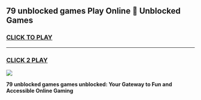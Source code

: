 
## 79 unblocked games Play Online 👋 Unblocked Games
<h3>
<a href="https://premium.freeplayer.one?title=79_unblocked_games&ref=19F">CLICK TO PLAY</a></h3>
<hr>

<h3>
<a href="https://premium.freeplayer.one?title=79_unblocked_games&ref=19F">CLICK 2 PLAY</a>
  
</h3>

<a href="https://premium.freeplayer.one?title=79_unblocked_games&ref=19F"><img src="https://clearcache.store/games.png"></a>


**79 unblocked games games unblocked: Your Gateway to Fun and Accessible Online Gaming**

